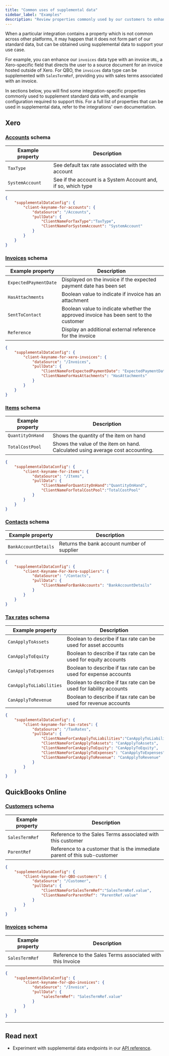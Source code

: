```yaml
---
title: "Common uses of supplemental data"
sidebar_label: "Examples"
description: "Review properties commonly used by our customers to enhance data required for their use cases"
---
```


When a particular integration contains a property which is not common across other platforms, it may happen that it does not form part of our standard data, but can be obtained using supplemental data to support your use case. 


For example, you can enhance our `invoices` data type with an invoice `URL`, a Xero-specific field that directs the user to a source document for an invoice hosted outside of Xero. For QBO, the `invoices` data type can be supplemented with `SalesTermRef`, providing you with sales terms associated with an invoice.

In sections below, you will find some integration-specific properties commonly used to supplement standard data with, and example configuration required to support this. For a full list of properties that can be used in supplemental data, refer to the integrations' own documentation.

## Xero

### [Accounts](https://developer.xero.com/documentation/api/accounting/accounts) schema

| Example property        | Description                                                    |
|-----------------|----------------------------------------------------------------|
| `TaxType`       | See default tax rate associated with the account               |
| `SystemAccount` | See if the account is a System Account and, if so, which type  |  

```json title = "Example configuration"
{
    "supplementalDataConfig": {
        "client-keyname-for-accounts": {
            "dataSource": "/Accounts",
            "pullData": {
                "ClientNameForTaxType":"TaxType",
                "ClientNameForSystemAccount": "SystemAccount"
            }
        }
    }
}
```

### [Invoices](https://developer.xero.com/documentation/api/accounting/invoices) schema

| Example property              | Description                                                                            |
|-----------------------|----------------------------------------------------------------------------------------|
| `ExpectedPaymentDate` | Displayed on the invoice if the expected   payment date has been set                   |
| `HasAttachments`      | Boolean value to indicate if invoice has an attachment                                 |
| `SentToContact`       | Boolean value to indicate whether the approved invoice has been sent to   the customer |
| `Reference`           | Display an additional external reference for   the invoice                             |  

```json title = "Example configuration"
{
    "supplementalDataConfig": {
        "client-keyname-for-xero-invoices": {
            "dataSource": "/Invoices",
            "pullData": {
                "ClientNameForExpectedPaymentDate": "ExpectedPaymentDate",
                "ClientNameForHasAttachments": "HasAttachments"
            }
        }
    }
}
```

### [Items](https://developer.xero.com/documentation/api/accounting/items) schema

| Example property              | Description                                                                      |
|-----------------------|----------------------------------------------------------------------------------|
| `QuantityOnHand`      | Shows the quantity of the item on hand                                           |
| `TotalCostPool`       | Shows the value of the item on hand. Calculated using average cost   accounting. |  

```json title = "Example configuration"
{
    "supplementalDataConfig": {
        "client-keyname-for-items": {
            "dataSource": "/Items",
            "pullData": {
                "ClientNameForQuantityOnHand":"QuantityOnHand",
                "ClientNameForTotalCostPool":"TotalCostPool"
            }
        }
    }
}
```

### [Contacts](https://developer.xero.com/documentation/api/accounting/contacts) schema

| Example property             | Description                                                                      |
|----------------------|----------------------------------------------------------------------------------|
| `BankAccountDetails` | Returns the bank account number of supplier                                      |  

```json title = "Example configuration"
{
    "supplementalDataConfig": {
        "client-Keyname-For-Xero-suppliers": {
            "dataSource": "/Contacts",
            "pullData": {
                "ClientNameForBankAccounts": "BankAccountDetails"
            }
        }
    }
}
```

### [Tax rates](https://developer.xero.com/documentation/api/accounting/taxrates) schema

| Example property                | Description                                                        |
|-------------------------|--------------------------------------------------------------------|
| `CanApplyToAssets`      | Boolean to describe if tax rate can be used   for asset accounts   |
| `CanApplyToEquity`      | Boolean to describe if tax rate can be used for equity   accounts  |
| `CanApplyToExpenses`    | Boolean to describe if tax rate can be used for expense accounts   |
| `CanApplyToLiabilities` | Boolean to describe if tax rate can be used for liability accounts |
| `CanApplyToRevenue`     | Boolean to describe if tax rate can be used for revenue accounts   |  

```json title = "Example configuration"
{
    "supplementalDataConfig": {
        "client-keyname-for-tax-rates": {
            "dataSource": "/TaxRates",
            "pullData": {
                "ClientNameForCanApplyToLiabilities":"CanApplyToLiabilities",
                "ClientNameForCanApplyToAssets": "CanApplyToAssets",
                "ClientNameForCanApplyToEquity": "CanApplyToEquity",
                "ClientNameForCanApplyToExpenses": "CanApplyToExpenses",
                "ClientNameForCanApplyToRevenue": "CanApplyToRevenue"
            }
        }
    }
}
```

## QuickBooks Online

### [Customers](https://developer.intuit.com/app/developer/qbo/docs/api/accounting/all-entities/customer) schema

| Example property        | Description                                                    |
|-----------------|----------------------------------------------------------------|
| `SalesTermRef`       | Reference to the Sales Terms associated with this customer               |
| `ParentRef` | Reference to a customer that is the immediate parent of this sub-customer |  

```json title = "Example configuration"
{
    "supplementalDataConfig": {
        "Client-keyname-for-QBO-customers": {
            "dataSource": "/Customer",
            "pullData": {
                "ClientNameForSalesTermRef":"SalesTermRef.value",
                "ClientNameForParentRef": "ParentRef.value"
            }
        }
    }
}
```

### [Invoices](https://developer.intuit.com/app/developer/qbo/docs/api/accounting/all-entities/invoice) schema

| Example property        | Description                                                    |
|-----------------|----------------------------------------------------------------|
| `SalesTermRef`       | Reference to the Sales Terms associated with this Invoice               |  

```json title = "Example configuration"
{
    "supplementalDataConfig": {
        "client-keyname-for-qbo-invoices": {
            "dataSource": "/Invoice",
            "pullData": {
                "salesTermRef": "SalesTermRef.value"
            }
        }
    }
}
```
---
## Read next

- Experiment with supplemental data endpoints in our [API reference](https://docs.codat.io/codat-api#/operations/configure-supplemental-data).